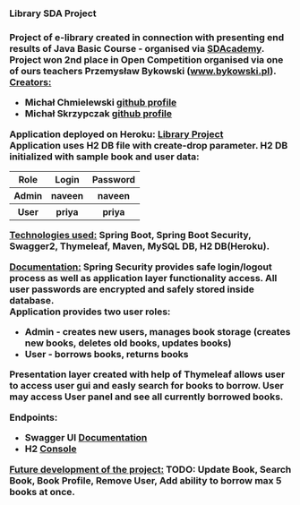 <h3>Library SDA Project<h3>

Project of e-library created in connection with presenting end results of Java Basic Course - organised via <a href="https://sdacademy.pl/">SDAcademy</a>.<br>
Project won 2nd place in Open Competition organised via one of ours teachers Przemysław Bykowski (<a href="http://bykowski.pl/">www.bykowski.pl</a>). 
<br>
<u>Creators:</u>
<ul><li>Michał Chmielewski <a href="https://github.com/mehowch">github profile</a></li><li>Michał Skrzypczak <a href="https://github.com/P3droCi7">github profile</a></li></ul>

Application deployed on Heroku: <a href="https://librarysda.herokuapp.com/startpage">Library Project</a>
<br>
Application uses H2 DB file with create-drop parameter.
H2 DB initialized with sample book and user data:
<table>
<tr>
<th>Role</th>
<th>Login</th>
<th>Password</th>
</tr>
<tr>
<th>Admin</th>
<th>naveen</th>
<th>naveen</th>
</tr>
<tr>
<th>User</th>
<th>priya</th>
<th>priya</th>
</tr>
</table>

<u>Technologies used:</u>
Spring Boot, Spring Boot Security, Swagger2, Thymeleaf, Maven, MySQL DB, H2 DB(Heroku).

<u>Documentation:</u>
Spring Security provides safe login/logout process as well as application layer functionality access. All user passwords are encrypted and safely stored inside database.
<br>
Application provides two user roles:
<ul>
<li>Admin - creates new users, manages book storage (creates new books, deletes old books, updates books)</li>
<li>User - borrows books, returns books</li>
</ul>

Presentation layer created with help of Thymeleaf allows user to access user gui and easly search for books to borrow. User may access User panel and see all currently borrowed books.

Endpoints:
<ul>
<li>Swagger UI <a href="https://librarysda.herokuapp.com/swagger-ui.html">Documentation</a></li>
<li>H2 <a href="https://librarysda.herokuapp.com/console">Console</a></li>
</ul>


<u>Future development of the project:</u>
TODO: Update Book, Search Book, Book Profile, Remove User, Add ability to borrow max 5 books at once.



